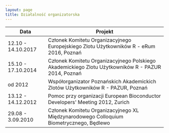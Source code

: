 ```yaml
---
layout: page
title: Działalność organizatorska
---
```


Data | Projekt
--- | ---
12.10 - 14.10.2017 | Członek Komitetu Organizacyjnego Europejskiego Zlotu Użytkowników R - eRum 2016, Poznań
15.10 - 17.10.2014 | Członek Komitetu Organizacyjnego Polskiego Akademickiego Zlotu Użytkowników R - PAZUR 2014, Poznań
od 2012 | Współorganizator Poznańskich Akademickich Zlotów Użytkowników R - PAZUR, Poznań
13.12 - 14.12.2012 | Pomoc przy organizacji European Bioconductor Developers' Meeting 2012, Zurich
29.08 - 3.09.2010	| Członek Komitetu Organizacyjnego XL Międzynarodowego Colloquium Biometrycznego, Będlewo
